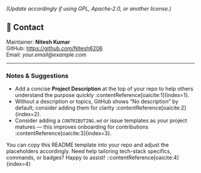 
*(Update accordingly if using GPL, Apache‑2.0, or another license.)*

## 📝 Contact

Maintainer: **Nitesh Kumar**  
GitHub: https://github.com/Nitesh6206  
Email: _your.email@example.com_

---

### Notes & Suggestions

- Add a concise **Project Description** at the top of your repo to help others understand the purpose quickly :contentReference[oaicite:1]{index=1}.  
- Without a description or topics, GitHub shows “No description” by default; consider adding them for clarity :contentReference[oaicite:2]{index=2}.  
- Consider adding a `CONTRIBUTING.md` or issue templates as your project matures — this improves onboarding for contributions :contentReference[oaicite:3]{index=3}.

You can copy this README template into your repo and adjust the placeholders accordingly. Need help tailoring tech-stack specifics, commands, or badges? Happy to assist!
::contentReference[oaicite:4]{index=4}
